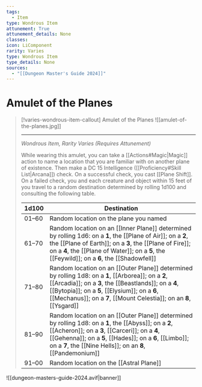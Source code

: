 ```yaml
---
tags:
  - Item
type: Wondrous Item
attunement: True
attunement_details: None
classes:
icon: LiComponent
rarity: Varies
type: Wondrous Item
type_details: None
sources: 
  - "[[Dungeon Master's Guide 2024]]"
---
```

# Amulet of the Planes
>[!varies-wondrous-item-callout] Amulet of the Planes
>![[amulet-of-the-planes.jpg]]
>
>- - -
>_Wondrous Item, Rarity Varies (Requires Attunement)_
>
>While wearing this amulet, you can take a [[Actions#Magic\|Magic]] action to name a location that you are familiar with on another plane of existence. Then make a DC 15 Intelligence ([[Proficiency#Skill List\|Arcana]]) check. On a successful check, you cast [[Plane Shift]]. On a failed check, you and each creature and object within 15 feet of you travel to a random destination determined by rolling 1d100 and consulting the following table.
>
>|1d100|Destination|
>|---|---|
>|01–60|Random location on the plane you named|
>|61–70|Random location on an [[Inner Plane]] determined by rolling 1d6: on a **1**, the [[Plane of Air]]; on a **2**, the [[Plane of Earth]]; on a **3**, the [[Plane of Fire]]; on a **4**, the [[Plane of Water]]; on a **5**, the [[Feywild]]; on a **6**, the [[Shadowfell]]|
>|71–80|Random location on an [[Outer Plane]] determined by rolling 1d8: on a **1**, [[Arborea]]; on a **2**, [[Arcadia]]; on a **3**, the [[Beastlands]]; on a **4**, [[Bytopia]]; on a **5**, [[Elysium]]; on a **6**, [[Mechanus]]; on a **7**, [[Mount Celestia]]; on an **8**, [[Ysgard]]|
>|81–90|Random location on an [[Outer Plane]] determined by rolling 1d8: on a **1**, the [[Abyss]]; on a **2**, [[Acheron]]; on a **3**, [[Carceri]]; on a **4**, [[Gehenna]]; on a **5**, [[Hades]]; on a **6**, [[Limbo]]; on a **7**, the [[Nine Hells]]; on an **8**, [[Pandemonium]]|
>|91–00|Random location on the [[Astral Plane]]|
>


![[dungeon-masters-guide-2024.avif|banner]]